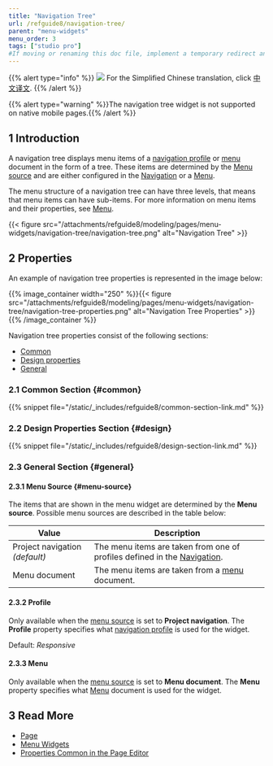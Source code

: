 ```yaml
---
title: "Navigation Tree"
url: /refguide8/navigation-tree/
parent: "menu-widgets"
menu_order: 3
tags: ["studio pro"]
#If moving or renaming this doc file, implement a temporary redirect and let the respective team know they should update the URL in the product. See Mapping to Products for more details.
---
```


{{% alert type="info" %}}
<img src="attachments/chinese-translation/china.png" style="display: inline-block; margin: 0" /> For the Simplified Chinese translation, click [中文译文](https://cdn.mendix.tencent-cloud.com/documentation/refguide8/navigation-tree.pdf).
{{% /alert %}}

{{% alert type="warning" %}}The navigation tree widget is not supported on native mobile pages.{{% /alert %}}

## 1 Introduction

A navigation tree displays menu items of a [navigation profile](/refguide8/navigation/#profiles) or [menu](/refguide8/menu/) document in the form of a tree. These items are determined by the [Menu source](#menu-source) and are either configured in the [Navigation](/refguide8/navigation/) or a [Menu](/refguide8/menu/).

The menu structure of a navigation tree can have three levels, that means that menu items can have sub-items. For more information on menu items and their properties, see [Menu](/refguide8/menu/). 

{{< figure src="/attachments/refguide8/modeling/pages/menu-widgets/navigation-tree/navigation-tree.png" alt="Navigation Tree" >}}

## 2 Properties

An example of navigation tree properties is represented in the image below:

{{% image_container width="250" %}}{{< figure src="/attachments/refguide8/modeling/pages/menu-widgets/navigation-tree/navigation-tree-properties.png" alt="Navigation Tree Properties" >}}
{{% /image_container %}}

Navigation tree properties consist of the following sections:

* [Common](#common)
* [Design properties](#design)
* [General](#general)

### 2.1 Common Section {#common}

{{% snippet file="/static/_includes/refguide8/common-section-link.md" %}}

### 2.2 Design Properties Section {#design}

{{% snippet file="/static/_includes/refguide8/design-section-link.md" %}}

### 2.3 General Section {#general}

#### 2.3.1 Menu Source {#menu-source}

The items that are shown in the menu widget are determined by the **Menu source**. Possible menu sources are described in the table below:

| Value              | Description                                                  |
| ------------------ | ------------------------------------------------------------ |
| Project navigation *(default)*  | The menu items are taken from one of profiles defined in the [Navigation](/refguide8/navigation/). |
| Menu document      | The menu items are taken from a [menu](/refguide8/menu/) document.       |

#### 2.3.2 Profile 

Only available when the [menu source](#menu-source) is set to **Project navigation**. The **Profile** property specifies what [navigation profile](/refguide8/navigation/#profiles) is used for the widget. 

Default: *Responsive*

#### 2.3.3 Menu 

Only available when the [menu source](#menu-source) is set to **Menu document**. The **Menu** property specifies what [Menu](/refguide8/menu/) document is used for the widget.

## 3 Read More

* [Page](/refguide8/page/)
* [Menu Widgets](/refguide8/menu-widgets/)
* [Properties Common in the Page Editor](/refguide8/common-widget-properties/)
